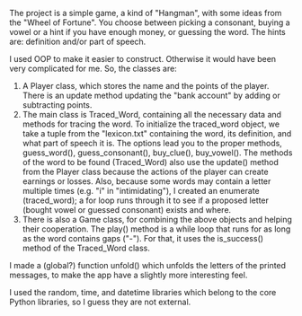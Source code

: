 The project is a simple game, a kind of "Hangman", with some ideas from the "Wheel of Fortune".
You choose between picking a consonant, buying a vowel or a hint if you have enough money, or guessing the word.
The hints are: definition and/or part of speech.

I used OOP to make it easier to construct. Otherwise it would have been very complicated for me.
So, the classes are:
1) A Player class, which stores the name and the points of the player. There is an update method updating the "bank account" by adding or subtracting points.
2) The main class is Traced_Word, containing all the necessary data and methods for tracing the word.
To initialize the traced_word object, we take a tuple from the "lexicon.txt" containing the word, its definition, and what part of speech it is.
The options lead you to the proper methods, guess_word(), guess_consonant(), buy_clue(), buy_vowel().
The methods of the word to be found (Traced_Word) also use the update() method from the Player class because the actions of the player can create earnings or losses.
Also, because some words may contain a letter multiple times (e.g. "i" in "intimidating"), I created an enumerate (traced_word); a for loop runs through it to see if a proposed letter (bought vowel or guessed consonant) exists and where.
4) There is also a Game class, for combining the above objects and helping their cooperation. The play() method is a while loop that runs for as long as the word contains gaps ("-"). For that, it uses the is_success() method of the Traced_Word class.

I made a (global?) function unfold() which unfolds the letters of the printed messages, to make the app have a slightly more interesting feel.

I used the random, time, and datetime libraries which belong to the core Python libraries, so I guess they are not external.
